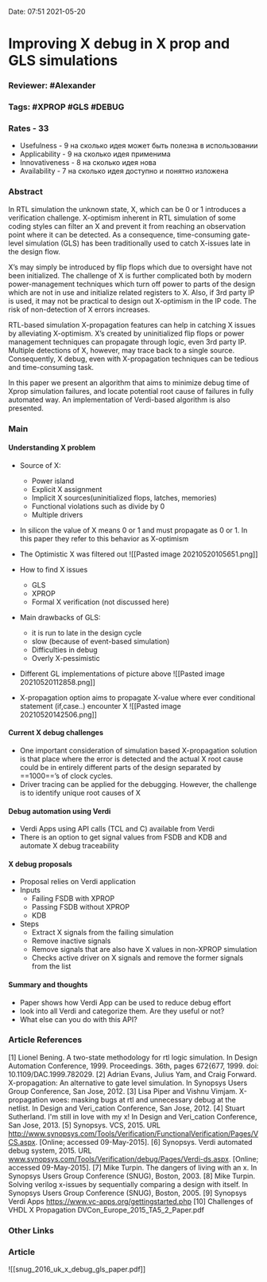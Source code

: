 Date: 07:51 2021-05-20

# Improving X debug in X prop and GLS simulations

### Reviewer: #Alexander 

### Tags: #XPROP #GLS #DEBUG

### Rates - 33
- Usefulness - 9 на сколько идея может быть полезна в использовании
- Applicability - 9 на сколько идея применима
- Innovativeness - 8 на сколько идея нова
- Availability - 7 на сколько идея доступно и понятно изложена

### Abstract
In RTL simulation the unknown state, X, which can be 0 or 1 introduces a verification challenge. X-optimism inherent in RTL simulation of some coding styles can filter an X and prevent it from reaching an observation point where it can be detected. As a consequence, time-consuming gate-level simulation (GLS) has been traditionally used to catch X-issues late in the design flow. 

X’s may simply be introduced by flip flops which due to oversight have not been initialized. The challenge of X is further complicated both by modern power-management techniques which turn off power to parts of the design which are not in use and initialize related registers to X. Also, if 3rd party IP is used, it may not be practical to design out X-optimism in the IP code. The risk of non-detection of X errors increases. 

RTL-based simulation X-propagation features can help in catching X issues by alleviating X-optimism. X’s created by uninitialized flip flops or power management techniques can propagate through logic, even 3rd party IP. Multiple detections of X, however, may trace back to a single source. Consequently, X debug, even with X-propagation techniques can be tedious and time-consuming task. 

In this paper we present an algorithm that aims to minimize debug time of Xprop simulation failures, and locate potential root cause of failures in fully automated way. An implementation of Verdi-based algorithm is also presented.

### Main
#### Understanding X problem
- Source of X:
	- Power island
	- Explicit X assignment
	- Implicit X sources(uninitialized flops, latches, memories)
	- Functional violations such as divide by 0
	- Multiple drivers
- In silicon the value of X means 0 or 1 and must propagate as 0 or 1. In this paper they refer to this behavior as X-optimism
- The Optimistic X was filtered out ![[Pasted image 20210520105651.png]]
- How to find X issues
	- GLS
	- XPROP
	- Formal X verification (not discussed here)

- Main drawbacks of GLS:
	- it is run to late in the design cycle
	- slow (because of event-based simulation)
	- Difficulties in debug
	- Overly X-pessimistic
- Different GL implementations of picture above ![[Pasted image 20210520112858.png]]
- X-propagation option aims to propagate X-value where ever conditional statement (if,case..) encounter X  ![[Pasted image 20210520142506.png]]


#### Current X debug challenges
- One important consideration of simulation based X-propagation solution is that place where the error is detected and the actual X root cause could be in entirely different parts of the design separated by ==1000==’s of clock cycles.
- Driver tracing can be applied for the debugging. However, the challenge is to identify unique root causes of X

#### Debug automation using Verdi
- Verdi Apps using API calls (TCL and C) available from Verdi
- There is an option to get signal values from FSDB and KDB and automate X debug traceability

#### X debug proposals
- Proposal relies on Verdi application
- Inputs
	- Failing FSDB with XPROP
	- Passing FSDB without XPROP
	- KDB
- Steps
	- Extract X signals from the failing simulation
	- Remove inactive signals
	- Remove signals that are also have X values in non-XPROP simulation
	- Checks active driver on X signals and remove the former signals from the list

#### Summary and thoughts
- Paper shows how Verdi App can be used to reduce debug effort 
- look into all Verdi and categorize them. Are they useful or not?
- What else can you do with this API?

### Article References
\[1\] Lionel Bening. A two-state methodology for rtl logic simulation. In Design Automation Conference,  1999\. Proceedings. 36th, pages 672{677, 1999. doi: 10.1109/DAC.1999.782029. 
\[2\] Adrian Evans, Julius Yam, and Craig Forward. X-propagation: An alternative to gate level simulation. In Synopsys Users Group Conference, San Jose, 2012. 
\[3\] Lisa Piper and Vishnu Vimjam. X-propagation woes: masking bugs at rtl and unnecessary debug at the netlist. In Design and Veri\_cation Conference, San Jose, 2012. 
\[4\] Stuart Sutherland. I'm still in love with my x! In Design and Veri\_cation Conference, San Jose, 2013. 
\[5\] Synopsys. VCS, 2015. URL http://www.synopsys.com/Tools/Verification/FunctionalVerification/Pages/VCS.aspx. \[Online; accessed 09-May-2015\]. 
\[6\] Synopsys. Verdi automated debug system, 2015. URL  www.synopsys.com/Tools/Verification/debug/Pages/Verdi-ds.aspx. \[Online; accessed 09-May-2015\]. 
\[7\] Mike Turpin. The dangers of living with an x. In Synopsys Users Group Conference (SNUG), Boston, 2003. 
\[8\] Mike Turpin. Solving verilog x-issues by sequentially comparing a design with itself. In Synopsys Users Group Conference (SNUG), Boston, 2005. 
\[9\] Synopsys Verdi Apps https://www.vc-apps.org/gettingstarted.php 
\[10\] Challenges of VHDL X Propagation DVCon\_Europe\_2015\_TA5\_2\_Paper.pdf

### Other Links

### Article
![[snug_2016_uk_x_debug_gls_paper.pdf]]
